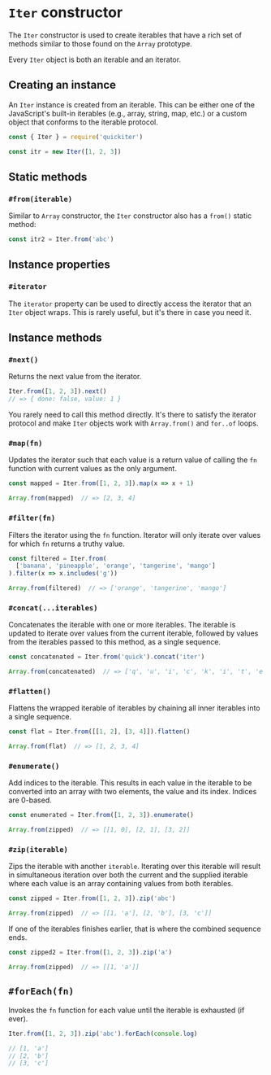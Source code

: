 # `Iter` constructor

The `Iter` constructor is used to create iterables that have a rich set of 
methods similar to those found on the `Array` prototype.

Every `Iter` object is both an iterable and an iterator.

## Creating an instance

An `Iter` instance is created from an iterable. This can be either one of the
JavaScript's built-in iterables (e.g., array, string, map, etc.) or a custom 
object that conforms to the iterable protocol.

```javascript
const { Iter } = require('quickiter')

const itr = new Iter([1, 2, 3])
```

## Static methods

### `#from(iterable)`

Similar to `Array` constructor, the `Iter` constructor also has a `from()` 
static method:

```javascript
const itr2 = Iter.from('abc')
```

## Instance properties

### `#iterator`

The `iterator` property can be used to directly access the iterator that an 
`Iter` object wraps. This is rarely useful, but it's there in case you need it.

## Instance methods

### `#next()`

Returns the next value from the iterator.

```javascript
Iter.from([1, 2, 3]).next()
// => { done: false, value: 1 }
```

You rarely need to call this method directly. It's there to satisfy the 
iterator protocol and make `Iter` objects work with `Array.from()` and 
`for..of` loops.

### `#map(fn)`

Updates the iterator such that each value is a return value of calling the 
`fn` function with current values as the only argument.

```javascript
const mapped = Iter.from([1, 2, 3]).map(x => x + 1)

Array.from(mapped)  // => [2, 3, 4]
```

### `#filter(fn)`

Filters the iterator using the `fn` function. Iterator will only iterate over
values for which `fn` returns a truthy value.

```javascript
const filtered = Iter.from(
  ['banana', 'pineapple', 'orange', 'tangerine', 'mango']
).filter(x => x.includes('g'))

Array.from(filtered)  // => ['orange', 'tangerine', 'mango']
```

### `#concat(...iterables)`

Concatenates the iterable with one or more iterables. The iterable is updated
to iterate over values from the current iterable, followed by values from the 
iterables passed to this method, as a single sequence.

```javascript
const concatenated = Iter.from('quick').concat('iter')

Array.from(concatenated)  // => ['q', 'u', 'i', 'c', 'k', 'i', 't', 'e', 'r']
```

### `#flatten()`

Flattens the wrapped iterable of iterables by chaining all inner iterables
into a single sequence.

```javascript
const flat = Iter.from([[1, 2], [3, 4]]).flatten()

Array.from(flat)  // => [1, 2, 3, 4]
```

### `#enumerate()`

Add indices to the iterable. This results in each value in the iterable to be
converted into an array with two elements, the value and its index. Indices are 
0-based.

```javascript
const enumerated = Iter.from([1, 2, 3]).enumerate()

Array.from(zipped)  // => [[1, 0], [2, 1], [3, 2]]
```

### `#zip(iterable)`

Zips the iterable with another `iterable`. Iterating over this iterable will 
result in simultaneous iteration over both the current and the supplied 
iterable where each value is an array containing values from both iterables.

```javascript
const zipped = Iter.from([1, 2, 3]).zip('abc')

Array.from(zipped)  // => [[1, 'a'], [2, 'b'], [3, 'c']]
```

If one of the iterables finishes earlier, that is where the combined sequence
ends.

```javascript
const zipped2 = Iter.from([1, 2, 3]).zip('a')

Array.from(zipped)  // => [[1, 'a']]
``` 

## `#forEach(fn)`

Invokes the `fn` function for each value until the iterable is exhausted (if 
ever).

```javascript
Iter.from([1, 2, 3]).zip('abc').forEach(console.log)

// [1, 'a'] 
// [2, 'b'] 
// [3, 'c'] 
```
